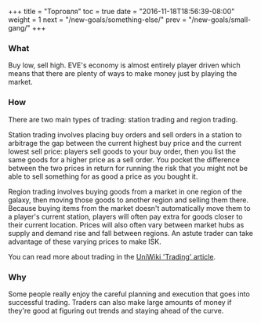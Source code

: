 +++
title = "Торговля"
toc = true
date = "2016-11-18T18:56:39-08:00"
weight = 1
next = "/new-goals/something-else/"
prev = "/new-goals/small-gang/"
+++

### What

Buy low, sell high. EVE's economy is almost entirely player driven which means
that there are plenty of ways to make money just by playing the market.

### How

There are two main types of trading: station trading and region trading.

Station trading involves placing buy orders and sell orders in a station to arbitrage the
gap between the current highest buy price and the current lowest sell price: players sell
goods to your buy order, then you list the same goods for a higher price as a sell order.
You pocket the difference between the two prices in return for running the risk that you
might not be able to sell something for as good a price as you bought it.

Region trading involves buying goods from a market in one region of the galaxy, then
moving those goods to another region and selling them there. Because buying items from
the market doesn't automatically move them to a player's current station, players will
often pay extra for goods closer to their current location. Prices will also often vary
between market hubs as supply and demand rise and fall between regions. An astute trader
can take advantage of these varying prices to make ISK.

You can read more about trading in the [UniWiki 'Trading' article](http://wiki.eveuniversity.org/Trading).

### Why

Some people really enjoy the careful planning and execution that goes into successful
trading. Traders can also make large amounts of money if they're good at figuring out
trends and staying ahead of the curve.
